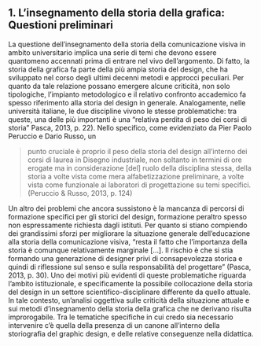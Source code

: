 ## 1. L’insegnamento della storia della grafica: Questioni preliminari

La questione dell’insegnamento della storia della comunicazione visiva in ambito universitario implica una serie di temi che devono essere quantomeno accennati prima di entrare nel vivo dell’argomento. 
Di fatto, la storia della grafica fa parte della più ampia storia del design, che ha sviluppato nel corso degli ultimi decenni metodi e approcci peculiari. Per quanto da tale relazione possano emergere alcune criticità, non solo tipologiche, l’impianto metodologico e il relativo confronto accademico fa spesso riferimento alla storia del design in generale. Analogamente, nelle università italiane, le due discipline vivono le stesse problematiche: tra queste, una delle più importanti è una “relativa perdita di peso dei corsi di storia” Pasca, 2013, p. 22). Nello specifico, come evidenziato da Pier Paolo Peruccio e Dario Russo, un

> punto cruciale è proprio il peso della storia del design all’interno dei corsi di laurea in Disegno industriale, non soltanto in termini di ore erogate ma in considerazione [del] ruolo della disciplina stessa, della storia a volte vista come mera alfabetizzazione preliminare, a volte vista come funzionale ai laboratori di progettazione su temi specifici.  (Peruccio & Russo, 2013, p. 124)

Un altro dei problemi che ancora sussistono è la mancanza di percorsi di formazione specifici per gli storici del design, formazione peraltro spesso non espressamente richiesta dagli istituti. Per quanto si stiano compiendo dei grandissimi sforzi per migliorare la situazione generale dell’educazione alla storia della comunicazione visiva, “resta il fatto che l’importanza della storia è comunque relativamente marginale […]. Il rischio è che si stia formando una generazione di designer privi di consapevolezza storica e quindi di riflessione sul senso e sulla responsabilità del progettare” (Pasca, 2013, p. 30).
Uno dei motivi più evidenti di queste problematiche riguarda l’ambito istituzionale, e specificamente la possibile collocazione della storia del design in un settore scientifico-disciplinare differente da quello attuale. In tale contesto, un’analisi oggettiva sulle criticità della situazione attuale e sui metodi d’insegnamento della storia della grafica che ne derivano risulta improrogabile. Tra le tematiche specifiche in cui credo sia necessario intervenire c’è quella della presenza di un canone all’interno della storiografia del graphic design, e delle relative conseguenze nella didattica.